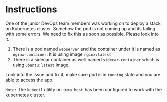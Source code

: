 # Instructions

One of the junior DevOps team members was working on to deploy a stack on Kubernetes cluster. Somehow the pod is not coming up and its failing with some errors. We need to fix this as soon as possible. Please look into it.

1. There is a pod named `webserver` and the container under it is named as `nginx-container`. It is using image `nginx:latest`
2. There is a sidecar container as well named `sidecar-container` which is using `ubuntu:latest` image.

Look into the issue and fix it, make sure pod is in `running` state and you are able to access the app.

`Note:` The `kubectl` utility on `jump_host` has been configured to work with the kubernetes cluster.
